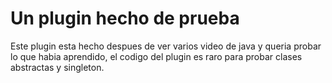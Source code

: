 # Un plugin hecho de prueba
  Este plugin esta hecho despues de ver varios video de java y queria probar lo que habia aprendido,
el codigo del plugin es raro para probar clases abstractas y singleton.

